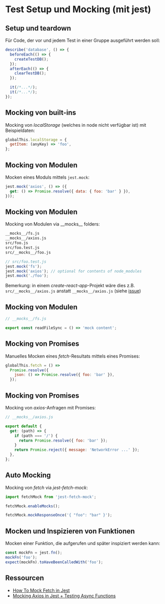 # Test Setup und Mocking (mit jest)

## Setup und teardown

Für Code, der vor und jedem Test in einer Gruppe ausgeführt werden soll:

```js
describe('database', () => {
  beforeEach(() => {
    createTestDB();
  });
  afterEach(() => {
    clearTestDB();
  });

  it(/*...*/);
  it(/*...*/);
});
```

## Mocking von built-ins

Mocking von _localStorage_ (welches in node nicht verfügbar ist) mit Beispieldaten:

```js
globalThis.localStorage = {
  getItem: (anyKey) => 'foo',
};
```

## Mocking von Modulen

Mocken eines Moduls mittels `jest.mock`:

```js
jest.mock('axios', () => ({
  get: () => Promise.resolve({ data: { foo: 'bar' } }),
}));
```

## Mocking von Modulen

Mocking von Modulen via \_\_mocks\_\_ folders:

```txt
__mocks__/fs.js
__mocks__/axios.js
src/foo.js
src/foo.test.js
src/__mocks__/foo.js
```

```js
// src/foo.test.js
jest.mock('fs');
jest.mock('axios'); // optional for contents of node_modules
jest.mock('./foo');
```

Bemerkung: in einem _create-react-app_-Projekt wäre dies z.B. `src/__mocks__/axios.js` anstatt `__mocks__/axios.js` (siehe [issue](https://github.com/facebook/create-react-app/issues/7539))

## Mocking von Modulen

```js
// __mocks__/fs.js

export const readFileSync = () => 'mock content';
```

## Mocking von Promises

Manuelles Mocken eines _fetch_-Resultats mittels eines Promises:

```js
globalThis.fetch = () =>
  Promise.resolve({
    json: () => Promise.resolve({ foo: 'bar' }),
  });
```

## Mocking von Promises

Mocking von _axios_-Anfragen mit Promises:

```js
// __mocks__/axios.js

export default {
  get: (path) => {
    if (path === '/') {
      return Promise.resolve({ foo: 'bar' });
    }
    return Promise.reject({ message: 'NetworkError ...' });
  },
};
```

## Auto Mocking

Mocking von _fetch_ via _jest-fetch-mock_:

```js
import fetchMock from 'jest-fetch-mock';

fetchMock.enableMocks();

fetchMock.mockResponseOnce('{ "foo": "bar" }');
```

## Mocken und Inspizieren von Funktionen

Mocken einer Funktion, die aufgerufen und später inspiziert werden kann:

```js
const mockFn = jest.fn();
mockFn('foo');
expect(mockFn).toHaveBeenCalledWith('foo');
```

## Ressourcen

- [How To Mock Fetch in Jest](https://www.leighhalliday.com/mock-fetch-jest)
- [Mocking Axios in Jest + Testing Async Functions](https://www.leighhalliday.com/mocking-axios-in-jest-testing-async-functions)
